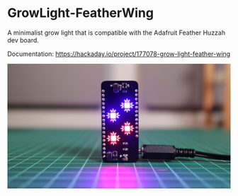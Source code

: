 # GrowLight-FeatherWing

A minimalist grow light that is compatible with the Adafruit Feather Huzzah dev board.

Documentation: https://hackaday.io/project/177078-grow-light-feather-wing

![Grow Light](img.jpeg)
